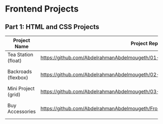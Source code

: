 # Frontend Projects

## Part 1: HTML and CSS Projects

Project Name  | Project Repository | Netlify Link
------------- | --------------- | ------------
Tea Station (float)   | https://github.com/AbdelrahmanAbdelmougeth/01-Tea-Station-Project | https://chic-syrniki-a4f0ba.netlify.app/
Backroads (flexbox)   |https://github.com/AbdelrahmanAbdelmougeth/02-Backroads-Project | https://effervescent-gumdrop-29a18c.netlify.app/
Mini Project (grid) |https://github.com/AbdelrahmanAbdelmougeth/03-Mini-Project | none
Buy Accessories |https://github.com/AbdelrahmanAbdelmougeth/Frontend_Projects/tree/main/Buy%20Accessories | https://marvelous-cendol-9529da.netlify.app/
